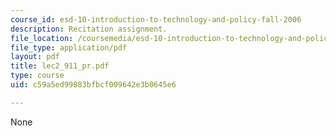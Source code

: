 ```yaml
---
course_id: esd-10-introduction-to-technology-and-policy-fall-2006
description: Recitation assignment.
file_location: /coursemedia/esd-10-introduction-to-technology-and-policy-fall-2006/c59a5ed99883bfbcf009642e3b0645e6_lec2_911_pr.pdf
file_type: application/pdf
layout: pdf
title: lec2_911_pr.pdf
type: course
uid: c59a5ed99883bfbcf009642e3b0645e6

---
```

None